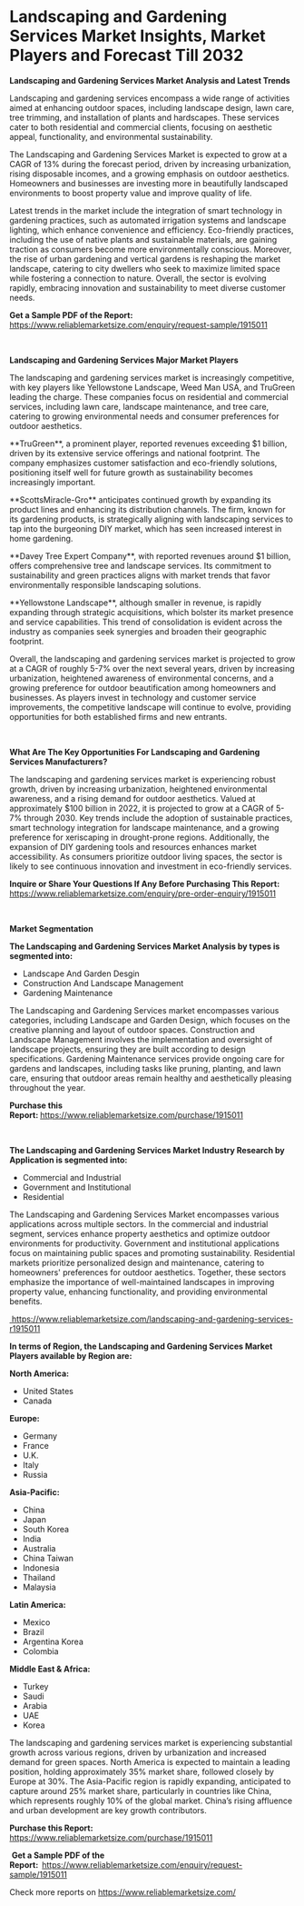 <p><h1>Landscaping and Gardening Services Market Insights, Market Players and Forecast Till 2032</h1></p><p><strong>Landscaping and Gardening Services Market Analysis and Latest Trends</strong></p>
<p><p>Landscaping and gardening services encompass a wide range of activities aimed at enhancing outdoor spaces, including landscape design, lawn care, tree trimming, and installation of plants and hardscapes. These services cater to both residential and commercial clients, focusing on aesthetic appeal, functionality, and environmental sustainability. </p><p>The Landscaping and Gardening Services Market is expected to grow at a CAGR of 13% during the forecast period, driven by increasing urbanization, rising disposable incomes, and a growing emphasis on outdoor aesthetics. Homeowners and businesses are investing more in beautifully landscaped environments to boost property value and improve quality of life. </p><p>Latest trends in the market include the integration of smart technology in gardening practices, such as automated irrigation systems and landscape lighting, which enhance convenience and efficiency. Eco-friendly practices, including the use of native plants and sustainable materials, are gaining traction as consumers become more environmentally conscious. Moreover, the rise of urban gardening and vertical gardens is reshaping the market landscape, catering to city dwellers who seek to maximize limited space while fostering a connection to nature. Overall, the sector is evolving rapidly, embracing innovation and sustainability to meet diverse customer needs.</p></p>
<p><strong>Get a Sample PDF of the Report:&nbsp;</strong> <a href="https://www.reliablemarketsize.com/enquiry/request-sample/1915011?utm_campaign=3131&utm_medium=2&utm_source=Github&utm_content=ia&utm_term=10032025&utm_id=landscaping-and-gardening-services">https://www.reliablemarketsize.com/enquiry/request-sample/1915011</a></p>
<p>&nbsp;</p>
<p><strong>Landscaping and Gardening Services Major Market Players</strong></p>
<p><p>The landscaping and gardening services market is increasingly competitive, with key players like Yellowstone Landscape, Weed Man USA, and TruGreen leading the charge. These companies focus on residential and commercial services, including lawn care, landscape maintenance, and tree care, catering to growing environmental needs and consumer preferences for outdoor aesthetics.</p><p>**TruGreen**, a prominent player, reported revenues exceeding $1 billion, driven by its extensive service offerings and national footprint. The company emphasizes customer satisfaction and eco-friendly solutions, positioning itself well for future growth as sustainability becomes increasingly important.</p><p>**ScottsMiracle-Gro** anticipates continued growth by expanding its product lines and enhancing its distribution channels. The firm, known for its gardening products, is strategically aligning with landscaping services to tap into the burgeoning DIY market, which has seen increased interest in home gardening.</p><p>**Davey Tree Expert Company**, with reported revenues around $1 billion, offers comprehensive tree and landscape services. Its commitment to sustainability and green practices aligns with market trends that favor environmentally responsible landscaping solutions.</p><p>**Yellowstone Landscape**, although smaller in revenue, is rapidly expanding through strategic acquisitions, which bolster its market presence and service capabilities. This trend of consolidation is evident across the industry as companies seek synergies and broaden their geographic footprint.</p><p>Overall, the landscaping and gardening services market is projected to grow at a CAGR of roughly 5-7% over the next several years, driven by increasing urbanization, heightened awareness of environmental concerns, and a growing preference for outdoor beautification among homeowners and businesses. As players invest in technology and customer service improvements, the competitive landscape will continue to evolve, providing opportunities for both established firms and new entrants.</p></p>
<p>&nbsp;</p>
<p><strong>What Are The Key Opportunities For Landscaping and Gardening Services Manufacturers?</strong></p>
<p><p>The landscaping and gardening services market is experiencing robust growth, driven by increasing urbanization, heightened environmental awareness, and a rising demand for outdoor aesthetics. Valued at approximately $100 billion in 2022, it is projected to grow at a CAGR of 5-7% through 2030. Key trends include the adoption of sustainable practices, smart technology integration for landscape maintenance, and a growing preference for xeriscaping in drought-prone regions. Additionally, the expansion of DIY gardening tools and resources enhances market accessibility. As consumers prioritize outdoor living spaces, the sector is likely to see continuous innovation and investment in eco-friendly services.</p></p>
<p><strong>Inquire or Share Your Questions If Any Before Purchasing This Report:</strong> <a href="https://www.reliablemarketsize.com/enquiry/pre-order-enquiry/1915011?utm_campaign=3131&utm_medium=2&utm_source=Github&utm_content=ia&utm_term=10032025&utm_id=landscaping-and-gardening-services">https://www.reliablemarketsize.com/enquiry/pre-order-enquiry/1915011</a></p>
<p>&nbsp;</p>
<p><strong>Market Segmentation</strong></p>
<p><strong>The Landscaping and Gardening Services Market Analysis by types is segmented into:</strong></p>
<p><ul><li>Landscape And Garden Desgin</li><li>Construction And Landscape Management</li><li>Gardening Maintenance</li></ul></p>
<p><p>The Landscaping and Gardening Services market encompasses various categories, including Landscape and Garden Design, which focuses on the creative planning and layout of outdoor spaces. Construction and Landscape Management involves the implementation and oversight of landscape projects, ensuring they are built according to design specifications. Gardening Maintenance services provide ongoing care for gardens and landscapes, including tasks like pruning, planting, and lawn care, ensuring that outdoor areas remain healthy and aesthetically pleasing throughout the year.</p></p>
<p><strong>Purchase this Report:&nbsp;</strong><a href="https://www.reliablemarketsize.com/purchase/1915011?utm_campaign=3131&utm_medium=2&utm_source=Github&utm_content=ia&utm_term=10032025&utm_id=landscaping-and-gardening-services">https://www.reliablemarketsize.com/purchase/1915011</a></p>
<p>&nbsp;</p>
<p><strong>The Landscaping and Gardening Services Market Industry Research by Application is segmented into:</strong></p>
<p><ul><li>Commercial and Industrial</li><li>Government and Institutional</li><li>Residential</li></ul></p>
<p><p>The Landscaping and Gardening Services Market encompasses various applications across multiple sectors. In the commercial and industrial segment, services enhance property aesthetics and optimize outdoor environments for productivity. Government and institutional applications focus on maintaining public spaces and promoting sustainability. Residential markets prioritize personalized design and maintenance, catering to homeowners' preferences for outdoor aesthetics. Together, these sectors emphasize the importance of well-maintained landscapes in improving property value, enhancing functionality, and providing environmental benefits.</p></p>
<p><a href="https://www.reliablemarketsize.com/landscaping-and-gardening-services-r1915011?utm_campaign=3131&utm_medium=2&utm_source=Github&utm_content=ia&utm_term=10032025&utm_id=landscaping-and-gardening-services">&nbsp;https://www.reliablemarketsize.com/landscaping-and-gardening-services-r1915011</a></p>
<p><strong>In terms of Region, the Landscaping and Gardening Services Market Players available by Region are:</strong></p>
<p>
    <p> <strong> North America: </strong>
        <ul>
            <li>United States</li>
            <li>Canada</li>
        </ul>
        </p> 
    <p> <strong> Europe: </strong>
        <ul>
            <li>Germany</li>
            <li>France</li>
            <li>U.K.</li>
            <li>Italy</li>
            <li>Russia</li>
        </ul>
        </p> 
    <p> <strong> Asia-Pacific: </strong>
        <ul>
            <li>China</li>
            <li>Japan</li>
            <li>South Korea</li>
            <li>India</li>
            <li>Australia</li>
            <li>China Taiwan</li>
            <li>Indonesia</li>
            <li>Thailand</li>
            <li>Malaysia</li>
        </ul>
        </p> 
    <p> <strong> Latin America: </strong>
        <ul>
            <li>Mexico</li>
            <li>Brazil</li>
            <li>Argentina Korea</li>
            <li>Colombia</li>
        </ul>
        </p> 
    <p> <strong> Middle East & Africa: </strong>
        <ul>
            <li>Turkey</li>
            <li>Saudi</li>
            <li>Arabia</li>
            <li>UAE</li>
            <li>Korea</li>
        </ul>
    </p>
    </p>
<p><p>The landscaping and gardening services market is experiencing substantial growth across various regions, driven by urbanization and increased demand for green spaces. North America is expected to maintain a leading position, holding approximately 35% market share, followed closely by Europe at 30%. The Asia-Pacific region is rapidly expanding, anticipated to capture around 25% market share, particularly in countries like China, which represents roughly 10% of the global market. China’s rising affluence and urban development are key growth contributors.</p></p>
<p><strong>Purchase this Report: </strong><a href="https://www.reliablemarketsize.com/purchase/1915011?utm_campaign=3131&utm_medium=2&utm_source=Github&utm_content=ia&utm_term=10032025&utm_id=landscaping-and-gardening-services">https://www.reliablemarketsize.com/purchase/1915011</a></p>
<p>&nbsp;<strong>Get a Sample PDF of the Report:&nbsp;&nbsp;</strong><a href="https://www.reliablemarketsize.com/enquiry/request-sample/1915011?utm_campaign=3131&utm_medium=2&utm_source=Github&utm_content=ia&utm_term=10032025&utm_id=landscaping-and-gardening-services">https://www.reliablemarketsize.com/enquiry/request-sample/1915011</a></p>
<p><strong></strong></p>
<p>Check more reports on <a href="https://www.reliablemarketsize.com/?utm_campaign=3131&utm_medium=2&utm_source=Github&utm_content=ia&utm_term=10032025&utm_id=landscaping-and-gardening-services">https://www.reliablemarketsize.com/</a></p>